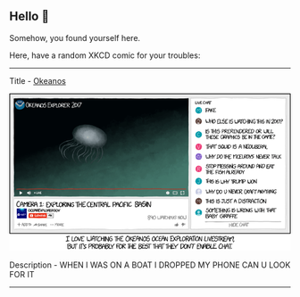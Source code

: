 ## Hello 👀

Somehow, you found yourself here.

Here, have a random XKCD comic for your troubles:

-----------------------------------

Title - [Okeanos](https://xkcd.com/1836)

![Okeanos](./random_comic.png)

Description - WHEN I WAS ON A BOAT I DROPPED MY PHONE CAN U LOOK FOR IT

-----------------------------------
